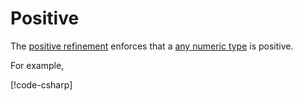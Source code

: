 ﻿# Positive

The [positive refinement](xref:Tuxedo.Positive) enforces that a
[any numeric type](https://learn.microsoft.com/en-us/dotnet/csharp/language-reference/builtin-types/built-in-types)
is positive.

For example,

[!code-csharp[](../../../../Tuxedo.Tests/Numeric/PositiveTests.cs#PositiveInt)]
